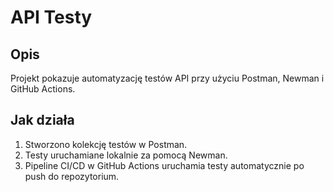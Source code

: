 # API Testy

## Opis
Projekt pokazuje automatyzację testów API przy użyciu Postman, Newman i GitHub Actions.

## Jak działa

1. Stworzono kolekcję testów w Postman.
2. Testy uruchamiane lokalnie za pomocą Newman.
3. Pipeline CI/CD w GitHub Actions uruchamia testy automatycznie po push do repozytorium.
